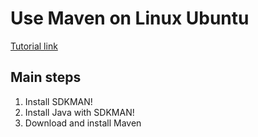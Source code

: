# Use Maven on Linux Ubuntu

[Tutorial link](https://github.com/heig-vd-dai-course/heig-vd-dai-course/blob/main/04-java-intellij-idea-and-maven/COURSE_MATERIAL.md)

## Main steps

1. Install SDKMAN!
2. Install Java with SDKMAN!
3. Download and install Maven
